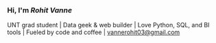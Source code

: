 ### Hi, I'm ***Rohit Vanne***
UNT grad student | Data geek & web builder | Love Python, SQL, and BI tools | Fueled by code and coffee | vannerohit03@gmail.com
<!--
**RohitVanne/RohitVanne** is a ✨ _special_ ✨ repository because its `README.md` (this file) appears on your GitHub profile.

Here are some ideas to get you started:

- 🔭 I’m currently working on Python  
- 🌱 I’m currently learning Python and Web Development 
- 👯 I’m looking to collaborate on Python projects
- 🤔 I’m looking for help with Internships
- 📫 How to reach me: My mail- vannerohit03@gmail.com
- 😄 Pronouns: ...
- ⚡ Fun fact: ...
-->
